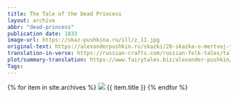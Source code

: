```yaml
---
title: The Tale of the Dead Princess
layout: archive
abbr: "dead-princess"
publication date: 1833
image-url: https://skaz-pushkina.ru/ill/z_11.jpg
original-text: https://alexanderpushkin.ru/skazki/28-skazka-o-mertvoj-tsarevne-i-o-semi-bogatyryakh-1833.html
translation-in-verse: https://russian-crafts.com/russian-folk-tales/tale-about-dead-princess.html
plot/summary-translation: https://www.fairytales.biz/alexander-pushkin/the-tale-of-the-dead-princess.html
Tags: 
---
```

 


<div class = "grid_cell">
  {% for item in site.archives %}
  <a href = "{{  item.url | relative_url }}"><img src="{{ item.image-url }}" class="gallery_thumb"></a>
    {{ item.title }}
  {% endfor %}

  